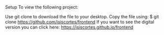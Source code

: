 
Setup
To view the following project:

Use git clone to download the file to your desktop.
Copy the file using: $ git clone https://github.com/isiscortes/frontend
If you want to see the digital version you can click here: https://isiscortes.github.io/frontend
